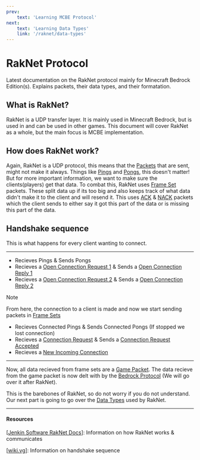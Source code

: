 ```yaml
---
prev:
    text: 'Learning MCBE Protocol'
next:
    text: 'Learning Data Types'
    link: '/raknet/data-types'
---
```


# RakNet Protocol

Latest documentation on the RakNet protocol mainly for Minecraft Bedrock Edition(s). Explains packets, their data types, and their formatation.

## What is RakNet?

RakNet is a UDP transfer layer. It is mainly used in Minecraft Bedrock, but is used in and can be used in other games. This document will cover RakNet as a whole, but the main focus is MCBE implementation.

## How does RakNet work?

Again, RakNet is a UDP protocol, this means that the [Packets]() that are sent, might not make it always. Things like [Pings]() and [Pongs](), this doesn't matter! But for more important information, we want to make sure the clients(players) get that data. To combat this, RakNet uses [Frame Set]() packets. These split data up if its too big and also keeps track of what data didn't make it to the client and will resend it. This uses [ACK]() & [NACK]() packets which the client sends to either say it got this part of the data or is missing this part of the data.

## Handshake sequence

This is what happens for every client wanting to connect.

---

* Recieves Pings & Sends Pongs
* Recieves a [Open Connection Request 1]() & Sends a [Open Connection Reply 1]()
* Recieves a [Open Connection Request 2]() & Sends a [Open Connection Reply 2]()

> [!NOTE]
> From here, the connection to a client is made and now we start sending packets in [Frame Sets]()

* Recieves Connected Pings & Sends Connected Pongs (If stopped we lost connection)
* Recieves a [Connection Request]() & Sends a [Connection Request Accepted]()
* Recieves a [New Incoming Connection]()

---

Now, all data recieved from frame sets are a [Game Packet](). The data recieve from the game packet is now delt with by the [Bedrock Protocol]() (We will go over it after RakNet).

This is the barebones of RakNet, so do not worry if you do not understand. Our next part is going to go over the [Data Types]() used by RakNet.

---

#### Resources

[[Jenkin Software RakNet Docs](http://www.jenkinssoftware.com/raknet/manual/systemoverview.html)]: Information on how RakNet works & communicates

[[wiki.vg](https://wiki.vg/Raknet_Protocol)]: Information on handshake sequence